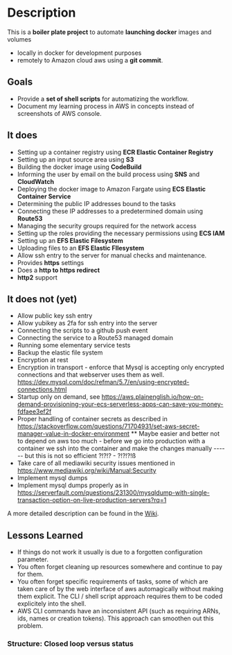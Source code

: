 
# Description #

This is a **boiler plate project** to automate **launching docker** images and volumes 
* locally in docker for development purposes 
* remotely to Amazon cloud aws using a **git commit**.

## Goals ##
* Provide a **set of shell scripts** for automatizing the workflow. 
* Document my learning process in AWS in concepts instead of screenshots of AWS console.

## It does ##
* Setting up a container registry using **ECR Elastic Container Registry**
* Setting up an input source area using **S3**
* Building the docker image using **CodeBuild**
* Informing the user by email on the build process using **SNS** and **CloudWatch**
* Deploying the docker image to Amazon Fargate using **ECS Elastic Container Service**
* Determining the public IP addresses bound to the tasks
* Connecting these IP addresses to a predetermined domain using **Route53**
* Managing the security groups required for the network access
* Setting up the roles providing the necessary permissions using **ECS IAM**
* Setting up an **EFS Elastic Filesystem**
* Uploading files to an **EFS Elastic FIlesystem**
* Allow ssh entry to the server for manual checks and maintenance.
* Provides **https** settings
* Does a **http to https redirect**
* **http2** support


## It does not (yet) ##
* Allow public key ssh entry
* Allow yubikey as 2fa for ssh entry into the server
* Connecting the scripts to a github push event
* Connecting the service to a Route53 managed domain
* Running some elementary service tests
* Backup the elastic file system
* Encryption at rest
* Encryption in transport - enforce that Mysql is accepting only encrypted connections and that webserver uses them as well. https://dev.mysql.com/doc/refman/5.7/en/using-encrypted-connections.html
* Startup only on demand, see https://aws.plainenglish.io/how-on-demand-provisioning-your-ecs-serverless-apps-can-save-you-money-fdfaee3ef2f
* Proper handling of container secrets as described in https://stackoverflow.com/questions/71704931/set-aws-secret-manager-value-in-docker-environment
** Maybe easier and better not to depend on aws too much - before we go into production with a container we ssh into the container and make the changes manually ------ but this is not so efficient ?!?!? - ?!?!?!ß
* Take care of all mediawiki security issues mentioned in https://www.mediawiki.org/wiki/Manual:Security
* Implement mysql dumps
* Implement mysql dumps properly as in https://serverfault.com/questions/231300/mysqldump-with-single-transaction-option-on-live-production-servers?rq=1

A more detailed description can be found in the
[Wiki](https://github.com/clecap/continuous-deployment-test/wiki).

## Lessons Learned ##
* If things do not work it usually is due to a forgotten configuration parameter. 
* You often forget cleaning up resources somewhere and continue to pay for them. 
* You often forget specific requirements of tasks, some of which are taken care of by the web interface of aws automagically without making them explicit. The CLI / shell script approach requires them to be coded explicitely into the shell.
* AWS CLI commands have an inconsistent API (such as requiring ARNs, ids, names or creation tokens). This approach can smoothen out this problem.

### Structure: Closed loop versus status ###



